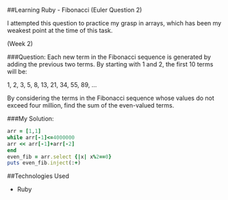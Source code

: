 ##Learning Ruby - Fibonacci (Euler Question 2)

I attempted this question to practice my grasp in arrays, which has been my weakest point at the time of this task.

(Week 2)

###Question:
Each new term in the Fibonacci sequence is generated by adding the previous two terms. By starting with 1 and 2, the first 10 terms will be:

1, 2, 3, 5, 8, 13, 21, 34, 55, 89, ...

By considering the terms in the Fibonacci sequence whose values do not exceed four million, find the sum of the even-valued terms.


###My Solution:
```ruby
arr = [1,1]
while arr[-1]<=4000000
arr << arr[-1]+arr[-2]
end
even_fib = arr.select {|x| x%2==0}
puts even_fib.inject(:+)


```
##Technologies Used
- Ruby
